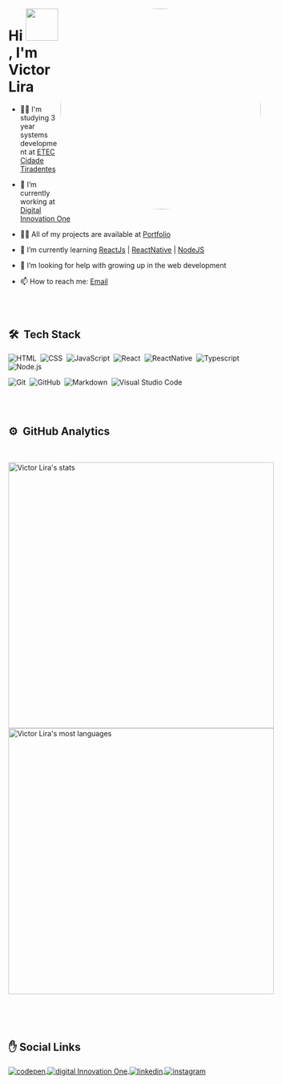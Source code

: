 <!--
### Hi there 👋

**VicLira/VicLira** is a ✨ _special_ ✨ repository because its `README.md` (this file) appears on your GitHub profile.

Here are some ideas to get you started:

- 🔭 I’m currently working on ...
- 🌱 I’m currently learning ...
- 👯 I’m looking to collaborate on ...
- 🤔 I’m looking for help with ...
- 💬 Ask me about ...
- 📫 How to reach me: ...
- 😄 Pronouns: ...
- ⚡ Fun fact: ...
-->

<div display="inline-block">
<img align="right" height="400em" style="border-radius:50%;" src="https://avatars.githubusercontent.com/u/70662154?s=400&u=740ea31c05bbf09d525ce0e18f8b10c4dfaa8e46&v=4"/>
<h1 align="left">Hi <img src="https://user-images.githubusercontent.com/70662154/157436664-d8a7042c-ce1f-45fb-969f-649c74dafca2.gif" width="64px">, I'm Victor Lira</h1>
</div>

- 👨‍🎓 I'm studying 3 year systems development at [ETEC Cidade Tiradentes](https://www.cps.sp.gov.br/etecs/etec-cidade-tiradentes-cidade-tiradentes/)

- 🔭 I’m currently working at [Digital Innovation One](https://web.dio.me/users/victor_liracarlos?tab=achievements)

- 👨‍💻 All of my projects are available at [Portfolio](http://victoretec.atwebpages.com/portfolio/)

- 🌱 I’m currently learning [ReactJs](https://pt-br.reactjs.org/) | [ReactNative](https://reactnative.dev/) | [NodeJS](https://nodejs.org/en/)

- 🤔 I’m looking for help with growing up in the web development

- 📫 How to reach me: [Email](mailto:victor.liracarlos@gmail.com)

<br><br>

## 🛠 &nbsp;Tech Stack

![HTML](https://img.shields.io/badge/HTML5-E34F26?style=for-the-badge&logo=html5&logoColor=white)&nbsp;
![CSS](https://img.shields.io/badge/CSS3-1572B6?style=for-the-badge&logo=css3&logoColor=white)&nbsp;
![JavaScript](https://img.shields.io/badge/JavaScript-F7DF1E?style=for-the-badge&logo=javascript&logoColor=white)&nbsp;
![React](https://img.shields.io/badge/React-20232A?style=for-the-badge&logo=react&logoColor=61DAFB)&nbsp;
![ReactNative](https://img.shields.io/badge/React_Native-20232A?style=for-the-badge&logo=react&logoColor=61DAFB)&nbsp;
![Typescript](https://img.shields.io/badge/TypeScript-007ACC?style=for-the-badge&logo=typescript&logoColor=white)&nbsp;
![Node.js](https://img.shields.io/badge/Node.js-43853D?style=for-the-badge&logo=node.js&logoColor=white)&nbsp;

![Git](https://img.shields.io/badge/Git-100000?style=for-the-badge&logo=git&logoColor=white)&nbsp;
![GitHub](https://img.shields.io/badge/GitHub-100000?style=for-the-badge&logo=github&logoColor=white)&nbsp;
![Markdown](https://img.shields.io/badge/Markdown-000000?style=for-the-badge&logo=markdown&logoColor=white)&nbsp;
![Visual Studio Code](https://img.shields.io/badge/VSCode-000000?style=for-the-badge&logo=vscode&logoColor=white)&nbsp;

<br><br>

## ⚙️ &nbsp;GitHub Analytics

<p align="left" style="display: inline-block"><br>
<img width="530em" src="https://github-readme-stats.vercel.app/api?username=VicLira&show_icons=true&theme=vision-friendly-dark" alt="Victor Lira's stats"/>
<img width="530em" src="https://github-readme-stats.vercel.app/api/top-langs/?username=VicLira&layout=compact&theme=vision-friendly-dark" alt="Victor Lira's most languages"/>
</p>

<br><br>

## ✋ Social Links

<a href="https://codepen.io/VictorLira" target="_blank">
 <img align="center" src="https://img.shields.io/badge/CodePen-0077B5?style=for-the-badge&logo=codepen&logoColor=white" alt="codepen"/>
</a>
<a href="https://web.dio.me/users/victor_liracarlos?tab=achievements" target="_blank">
  <img align="center" src="https://img.shields.io/badge/Digital Innovation One-0077B5?style=for-the-badge&logo=dio&logoColor=white" alt="digital Innovation One"/>  
</a>
<a href="https://www.linkedin.com/in/victor-lira-carlos/" target="_blank">
 <img align="center" src="https://img.shields.io/badge/LinkedIn-0077B5?style=for-the-badge&logo=linkedin&logoColor=white" alt="linkedin"/>
</a>
<a href="https://instagram.com/liravitu" target="_blank">
 <img align="center" src="https://img.shields.io/badge/Instagram-E4405F?style=for-the-badge&logo=instagram&logoColor=white" alt="instagram"/>
</a>

</p>

<!--
**maykbrito/maykbrito** is a ✨ _special_ ✨ repository because its `README.md` (this file) appears on your GitHub profile.

Here are some ideas to get you started:

- 🔭 I’m currently working on ...
- 🌱 I’m currently learning ...
- 👯 I’m looking to collaborate on ...
- 🤔 I’m looking for help with ...
- 💬 Ask me about ...
- 📫 How to reach me: ...
- 😄 Pronouns: ...
- ⚡ Fun fact: ...
-->

